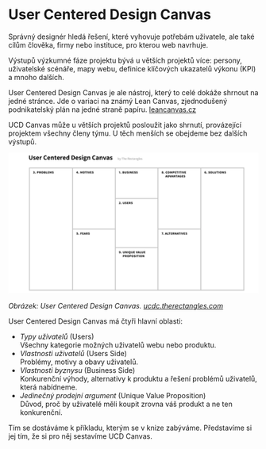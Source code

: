 # User Centered Design Canvas

Správný designér hledá řešení, které vyhovuje potřebám uživatele, ale také cílům člověka, firmy nebo instituce, pro kterou web navrhuje. 

Výstupů výzkumné fáze projektu bývá u větších projektů více: persony, uživatelské scénáře, mapy webu, definice klíčových ukazatelů výkonu (KPI) a mnoho dalších. 

User Centered Design Canvas je ale nástroj, který to celé dokáže shrnout na jedné stránce. Jde o variaci na známý Lean Canvas, zjednodušený podnikatelský plán na jedné straně papíru. [leancanvas.cz](http://www.leancanvas.cz/)

UCD Canvas může u větších projektů posloužit jako shrnutí, provázející projektem všechny členy týmu. U těch menších se obejdeme bez dalších výstupů.

![User Centered Design Canvas](dist/images/original/design-canvas.png)

*Obrázek: User Centered Design Canvas. [ucdc.therectangles.com](https://ucdc.therectangles.com/)*

User Centered Design Canvas má čtyři hlavní oblasti:

* *Typy uživatelů* (Users)  
Všechny kategorie možných uživatelů webu nebo produktu.
* *Vlastnosti uživatelů* (Users Side)  
Problémy, motivy a obavy uživatelů.
* *Vlastnosti byznysu* (Business Side)    
Konkurenční výhody, alternativy k produktu a řešení problémů uživatelů, která nabídneme.
* *Jedinečný prodejní argument* (Unique Value Proposition)  
Důvod, proč by uživatelé měli koupit zrovna váš produkt a ne ten konkurenční.

Tím se dostáváme k příkladu, kterým se v knize zabýváme. Představíme si jej tím, že si pro něj sestavíme UCD Canvas.

